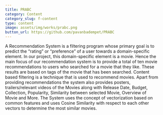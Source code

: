 ```yaml
---
title: PRABC
category: Content
category_slug: f-content
type: content
image: assets/img/works/prabc.png
button_url: https://github.com/pavanbadempet/PRABC
---
```


A Recommendation System is a filtering program whose primary goal is to predict the “rating” or “preference” of a user towards a domain-specific element. In our project, this domain-specific element is a movie. Hence the main focus of our recommendation system is to provide a total of ten movie recommendations to users who searched for a movie that they like. These results are based on tags of the movie that has been searched. Content based filtering is a technique that is used to recommend movies. Apart from providing recommendations the system also provides posters, trailers/relevant videos of the Movies along with Release Date, Budget, Collection, Popularity, Similarity between selected Movie, Overview of Movie and More. The System uses the concept of vectorization based on common features and uses Cosine Similarity with respect to each other vectors to determine the most similar movies.